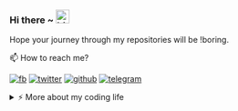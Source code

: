 ### Hi there ~ <img src="https://user-images.githubusercontent.com/1303154/88677602-1635ba80-d120-11ea-84d8-d263ba5fc3c0.gif" width="24px" alt="hi">

Hope your journey through my repositories will be !boring.

📫  How to reach me?

[![fb](https://img.shields.io/static/v1?style=flat-square&logo=facebook&label=&message=@skrstv123&color=5b5b5b&labelColor=5b5b5b)](https://facebook.com/skrstv123)
[![twitter](https://img.shields.io/static/v1?style=flat-square&logo=twitter&label=&message=@skrstv123&color=5b5b5b&labelColor=5b5b5b)](https://twitter.com/skrstv123)
[![github](https://img.shields.io/static/v1?style=flat-square&logo=github&label=&message=@skrstv123&color=5b5b5b&labelColor=5b5b5b)](https://github.com/skrstv123)
[![telegram](https://img.shields.io/static/v1?style=flat-square&logo=telegram&label=&message=@skrstv123&color=5b5b5b&labelColor=5b5b5b)](https://t.me/skrstv123)

<details>
<summary>⚡️ More about my coding life</summary>
<br />

[![StopStalk profile](https://img.shields.io/static/v1?style=flat-square&logo=codechef&label=&message=@stopstalk&color=5b5b5b&labelColor=5b5b5b)](https://www.stopstalk.com/user/profile/skrstv123)

![Top Langs](https://github-readme-stats.vercel.app/api/top-langs/?username=skrstv123&layout=compact&hide=css,html)

![skrstv123's github stats](https://github-readme-stats.vercel.app/api?username=skrstv123&count_private=true&show_icons=true&theme=default)

</details>


<!--
**skrstv123/skrstv123** is a ✨ _special_ ✨ repository because its `README.md` (this file) appears on your GitHub profile.

Here are some ideas to get you started:

- 🔭 I’m currently working on ...
- 🌱 I’m currently learning ...
- 👯 I’m looking to collaborate on ...
- 🤔 I’m looking for help with ...
- 💬 Ask me about ...
- 📫 How to reach me: ...
- 😄 Pronouns: ...
- ⚡ Fun fact: ...
-->
